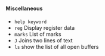 #### Miscellaneous

- `help keyword`
- `reg`                Display register data 
- `marks`			   List of marks
- `J`				   Joins two lines of text
- `ls`	show the list of all open buffers
 
